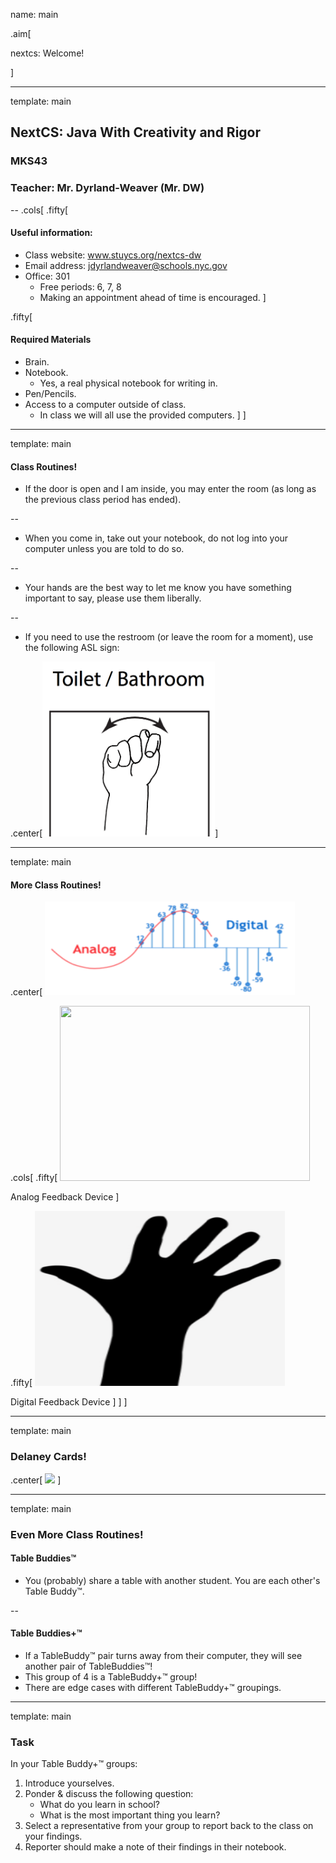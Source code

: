 name: main

.aim[<div>
  nextcs: Welcome!
  </div>]

---
template: main

## NextCS: Java With Creativity and Rigor
### MKS43
### Teacher: Mr. Dyrland-Weaver (Mr. DW)

--
.cols[
.fifty[
#### Useful information:
- Class website: www.stuycs.org/nextcs-dw
- Email address: jdyrlandweaver@schools.nyc.gov
- Office: 301
  - Free periods: 6, 7, 8
  - Making an appointment ahead of time is encouraged.
]

.fifty[
#### Required Materials
- Brain.
- Notebook.
  - Yes, a real physical notebook for writing in.
- Pen/Pencils.
- Access to a computer outside of class.
  - In class we will all use the provided computers.
]
]

---
template: main

#### Class Routines!

- If the door is open and I am inside, you may enter the room (as long as the previous class period has ended).

--
- When you come in, take out your notebook, do not log into your computer unless you are told to do so.

--
- Your hands are the best way to let me know you have something important to say, please use them liberally.

--
- If you need to use the restroom (or leave the room for a moment), use the following ASL sign:

.center[<img src="img/01_asl_bathroom.png" height="280">]

---
template: main

#### More Class Routines!

.center[
<img src="img/00_anglog_dig.png" width="400" height="150">

.cols[
.fifty[
<img src="img/full_00_analog_fbk_dev.gif" width="400" height="280">

Analog Feedback Device
]

.fifty[
<img src="img/00_dig_fbk_dev.png" width="400" height="280">

Digital Feedback Device
]
]
]


---
template: main

### Delaney Cards!
.center[
<img src="img/00_delaney_example.png" height="480">
]

---
template: main

### Even More Class Routines!
#### Table Buddies™
- You (probably) share a table with another student. You are each other's Table Buddy™.

--

#### Table Buddies+™
- If a TableBuddy™ pair turns away from their computer, they will see another pair of TableBuddies™!
- This group of 4 is a TableBuddy+™ group!
- There are edge cases with different TableBuddy+™ groupings.

---
template: main

### Task
In your Table Buddy+™ groups:
1. Introduce yourselves.
2. Ponder & discuss the following question:
   - What do you learn in school?
   - What is the most important thing you learn?
3. Select a representative from your group to report back to the class on your findings.
4. Reporter should make a note of their findings in their notebook.
